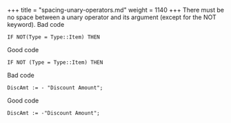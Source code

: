 +++
title = "spacing-unary-operators.md"
weight = 1140
+++
There must be no space between a unary operator and its argument (except for the NOT keyword).
Bad code

    IF NOT(Type = Type::Item) THEN  
      
    

Good code

    IF NOT (Type = Type::Item) THEN  
      
    

Bad code

    DiscAmt := - "Discount Amount";  
      
    

Good code

    DiscAmt := -"Discount Amount";
